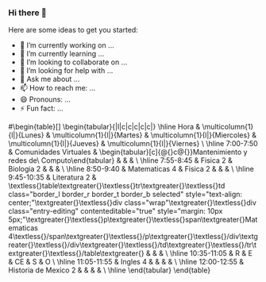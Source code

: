 ### Hi there 👋



Here are some ideas to get you started:

- 🔭 I’m currently working on ...
- 🌱 I’m currently learning ...
- 👯 I’m looking to collaborate on ...
- 🤔 I’m looking for help with ...
- 💬 Ask me about ...
- 📫 How to reach me: ...
- 😄 Pronouns: ...
- ⚡ Fun fact: ...

#\begin{table}[]
\begin{tabular}{|l|c|c|c|c|c|}
\hline
Hora        & \multicolumn{1}{l|}{Lunes} & \multicolumn{1}{l|}{Martes}                                                                                                                                                                                                                                                                                                                                                                                                                                                                                                                                                                         & \multicolumn{1}{l|}{Miercoles} & \multicolumn{1}{l|}{Jueves} & \multicolumn{1}{l|}{Viernes} \\ \hline
7:00-7:50   & Comunidades Virtuales      & \begin{tabular}[c]{@{}c@{}}Mantenimiento y redes de\\ Computo\end{tabular}                                                                                                                                                                                                                                                                                                                                                                                                                                                                                                                          &                                &                             &                              \\ \hline
7:55-8:45   & Fisica 2                   & Biologia 2                                                                                                                                                                                                                                                                                                                                                                                                                                                                                                                                                                                          &                                &                             &                              \\ \hline
8:50-9:40   & Matematicas 4              & Fisica 2                                                                                                                                                                                                                                                                                                                                                                                                                                                                                                                                                                                            &                                &                             &                              \\ \hline
9:45-10:35  & Literatura 2               & \textless{}table\textgreater{}\textless{}tr\textgreater{}\textless{}td class="border\_l border\_r border\_t border\_b selected" style="text-align: center;"\textgreater{}\textless{}div class="wrap"\textgreater{}\textless{}div class="entry-editing" contenteditable="true" style="margin: 10px 5px;"\textgreater{}\textless{}p\textgreater{}\textless{}span\textgreater{}Matematicas 4\textless{}/span\textgreater{}\textless{}/p\textgreater{}\textless{}/div\textgreater{}\textless{}/div\textgreater{}\textless{}/td\textgreater{}\textless{}/tr\textgreater{}\textless{}/table\textgreater{} &                                &                             &                              \\ \hline
10:35-11:05 & R                          & E                                                                                                                                                                                                                                                                                                                                                                                                                                                                                                                                                                                                   & CE                             & S                           & O                            \\ \hline
11:05-11:55 & Ingles 4                   &                                                                                                                                                                                                                                                                                                                                                                                                                                                                                                                                                                                                     &                                &                             &                              \\ \hline
12:00-12:55 & Historia de Mexico 2       &                                                                                                                                                                                                                                                                                                                                                                                                                                                                                                                                                                                                     &                                &                             &                              \\ \hline
\end{tabular}
\end{table}
